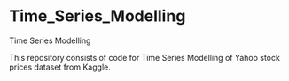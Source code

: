 # Time_Series_Modelling
Time Series Modelling

This repository consists of code for Time Series Modelling of Yahoo stock prices dataset from Kaggle.
